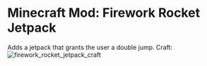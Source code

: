 # Minecraft Mod: Firework Rocket Jetpack
Adds a jetpack that grants the user a double jump.
  Craft:
![firework_rocket_jetpack_craft](https://github.com/luccaPossamai/FireworkRocketJetpackMod-FORGE/assets/110493821/74ad680b-9546-41a7-b21e-ad31e5e9f24b)
